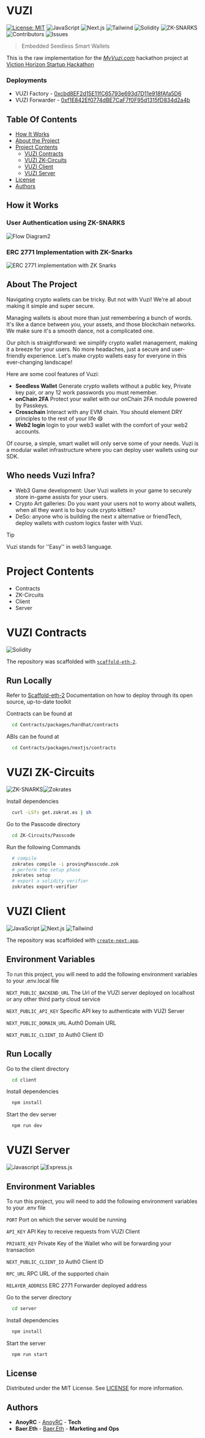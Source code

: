 # VUZI

[![License: MIT](https://img.shields.io/badge/License-MIT-yellow.svg)](https://opensource.org/licenses/MIT)
![JavaScript](https://img.shields.io/badge/Javascript-yellow)
![Next.js](https://img.shields.io/badge/Next.js-gray)
![Tailwind](https://img.shields.io/badge/Tailwind-blue)
![Solidity](https://img.shields.io/badge/Solidity-black)
![ZK-SNARKS](https://img.shields.io/badge/zkSNARKS-gray)
![Contributors](https://img.shields.io/github/contributors/Muziris-Labs/VUZI-Wallet?color=dark-green)
![Issues](https://img.shields.io/github/issues/Muziris-Labs/VUZI-Wallet)

> Embedded Seedless Smart Wallets

This is the raw implementation for the _[MyVuzi.com](https://myvuzi.com/)_ hackathon project at [Viction Horizon Startup Hackathon](https://horizon.viction.xyz/)

### Deployments

- VUZI Factory - [0xcbd8EF2d15E11fC65793e693d7D11e918fAfa5D6](https://testnet.vicscan.xyz/address/0xcbd8EF2d15E11fC65793e693d7D11e918fAfa5D6)
- VUZI Forwarder - [0xf1E842Ef0774dBE7CaF7f0F95d1315fD834d2a4b](https://testnet.vicscan.xyz/address/0xf1E842Ef0774dBE7CaF7f0F95d1315fD834d2a4b)

## Table Of Contents

- [How It Works](#how-it-works)
- [About the Project](#about-the-project)
- [Project Contents](#project-contents)
  - [VUZI Contracts](#vuzi-contracts)
  - [VUZI ZK-Circuits](#vuzi-zk-circuits)
  - [VUZI Client](#vuzi-client)
  - [VUZI Server](#vuzi-server)
- [License](#license)
- [Authors](#authors)

## How it Works

### User Authentication using ZK-SNARKS

![Flow Diagram2](https://github.com/Muziris-Labs/VUZI-Wallet/assets/38689344/4e78d835-e8e9-46d7-9df0-ecdf8d12def5)

### ERC 2771 Implementation with ZK-Snarks

![ERC 2771 implementation with ZK Snarks](https://github.com/Muziris-Labs/VUZI-Wallet/assets/38689344/2934072a-287c-4e0e-ba74-37b83d7330ad)

## About The Project

Navigating crypto wallets can be tricky. But not with Vuzi! We're all about making it simple and super secure.

Managing wallets is about more than just remembering a bunch of words. It's like a dance between you, your assets, and those blockchain networks. We make sure it's a smooth dance, not a complicated one.

Our pitch is straightforward: we simplify crypto wallet management, making it a breeze for your users. No more headaches, just a secure and user-friendly experience. Let's make crypto wallets easy for everyone in this ever-changing landscape!

Here are some cool features of Vuzi:

- **Seedless Wallet** Generate crypto wallets without a public key, Private key pair, or any 12 work passwords you must remember.
- **onChain 2FA** Protect your wallet with our onChain 2FA module powered by Passkeys.
- **Crosschain** Interact with any EVM chain. You should element DRY principles to the rest of your life :smile:
- **Web2 login** login to your web3 wallet with the comfort of your web2 accounts.

Of course, a simple, smart wallet will only serve some of your needs. Vuzi is a modular wallet infrastructure where you can deploy user wallets using our SDK.

## Who needs Vuzi Infra?

- Web3 Game development: User Vuzi wallets in your game to securely store in-game assists for your users.
- Crypto Art galleries: Do you want your users not to worry about wallets, when all they want is to buy cute crypto kitties?
- DeSo: anyone who is building the next x alternative or friendTech, deploy wallets with custom logics faster with Vuzi.

> [!TIP]  
> Vuzi stands for ''Easy'' in web3 language.

# Project Contents

- Contracts
- ZK-Circuits
- Client
- Server

# VUZI Contracts

![Solidity](https://img.shields.io/badge/Solidity-blue)

The repository was scaffolded with [`scaffold-eth-2`](https://github.com/scaffold-eth/scaffold-eth-2).

## Run Locally

Refer to [Scaffold-eth-2](https://docs.scaffoldeth.io/) Documentation on how to deploy through its open source, up-to-date toolkit

Contracts can be found at

```bash
  cd Contracts/packages/hardhat/contracts
```

ABIs can be found at

```bash
  cd Contracts/packages/nextjs/contracts
```

# VUZI ZK-Circuits

![ZK-SNARKS](https://img.shields.io/badge/zkSNARKS-gray)![Zokrates](https://img.shields.io/badge/Zokrates-blue)

Install dependencies

```bash
  curl -LSfs get.zokrat.es | sh
```

Go to the Passcode directory

```bash
  cd ZK-Circuits/Passcode
```

Run the following Commands

```bash
  # compile
  zokrates compile -i provingPasscode.zok
  # perform the setup phase
  zokrates setup
  # export a solidity verifier
  zokrates export-verifier
```

# VUZI Client

![JavaScript](https://img.shields.io/badge/Javascript-yellow)
![Next.js](https://img.shields.io/badge/Next.js-gray)
![Tailwind](https://img.shields.io/badge/Tailwind-blue)

The repository was scaffolded with [`create-next-app`](https://github.com/vercel/next.js/tree/canary/packages/create-next-app).

## Environment Variables

To run this project, you will need to add the following environment variables to your .env.local file

`NEXT_PUBLIC_BACKEND_URL` The Url of the VUZI server deployed on localhost or any other third party cloud service

`NEXT_PUBLIC_API_KEY` Specific API key to authenticate with VUZI Server

`NEXT_PUBLIC_DOMAIN_URL` Auth0 Domain URL

`NEXT_PUBLIC_CLIENT_ID` Auth0 Client ID

## Run Locally

Go to the client directory

```bash
  cd client
```

Install dependencies

```bash
  npm install
```

Start the dev server

```bash
  npm run dev
```

# VUZI Server

![Javascript](https://img.shields.io/badge/Javascript-yellow)
![Express.js](https://img.shields.io/badge/express.js-gray)

## Environment Variables

To run this project, you will need to add the following environment variables to your .env file

`PORT` Port on which the server would be running

`API_KEY` API Key to receive requests from VUZI Client

`PRIVATE_KEY` Private Key of the Wallet who will be forwarding your transaction

`NEXT_PUBLIC_CLIENT_ID` Auth0 Client ID

`RPC_URL` RPC URL of the supported chain

`RELAYER_ADDRESS` ERC 2771 Forwarder deployed address

Go to the server directory

```bash
  cd server
```

Install dependencies

```bash
  npm install
```

Start the server

```bash
  npm run start
```

## License

Distributed under the MIT License. See [LICENSE](https://github.com/Muziris-Labs/VUZI-Wallet/blob/main/LICENSE.md) for more information.

## Authors

- **AnoyRC** - [AnoyRC](https://github.com/AnoyRC) - **Tech**
- **Baer.Eth** - [Baer.Eth](https://github.com/0xbaer) - **Marketing and Ops**
